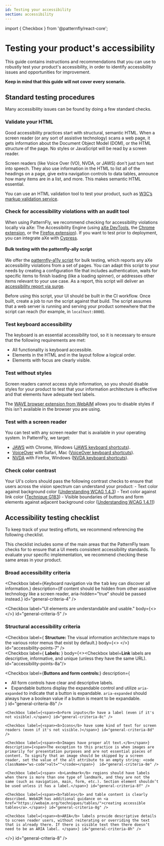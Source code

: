 ```yaml
---
id: Testing your accessibility
section: accessibility
---
```

import { Checkbox } from '@patternfly/react-core';

# Testing your product's accessibility 

This guide contains instructions and recommendations that you can use to robustly test your product's accessibility, in order to identify accessibility issues and opportunities for improvement.  

**Keep in mind that this guide will not cover every scenario.**

## Standard testing procedures 

Many accessibility issues can be found by doing a few standard checks. 

### Validate your HTML

Good accessibility practices start with structural, semantic HTML. When a screen reader (or any sort of assistive technology) scans a web page, it gets information about the Document Object Model (DOM), or the HTML structure of the page. No styles or JavaScript will be read by a screen reader. 

Screen readers (like Voice Over (VO), NVDA, or JAWS) don't just turn text into speech. They also use information in the HTML to list all of the headings on a page, give extra navigation controls to data tables, announce how many items are in a list, and more. This makes semantic HTML essential. 

You can use an HTML validation tool to test your product, such as [W3C’s markup validation service](https://validator.w3.org/). 

### Check for accessibility violations with an audit tool

When using PatternFly, we recommend checking for accessibility violations locally via aXe: The Accessibility Engine (using [aXe DevTools](https://www.deque.com/axe/devtools/), the [Chrome extension](https://chrome.google.com/webstore/detail/axe-devtools-web-accessib/lhdoppojpmngadmnindnejefpokejbdd), or the [Firefox extension](https://addons.mozilla.org/en-US/firefox/addon/axe-devtools/)). If you want to test prior to deployment, you can integrate aXe with [Cypress](https://www.cypress.io/).
 
#### Bulk testing with the patternfly-ally script

We offer the [patternfly-a11y script](https://github.com/patternfly/patternfly-a11y) for bulk testing, which reports any aXe accessibility violations from a set of pages. You can adapt this script to your needs by creating a configuration file that includes authentication, waits for specific items to finish loading (like a loading spinner), or addresses other items relevant to your use case. As a report, this script will deliver an [accessibility report via surge](http://a11y-os.surge.sh/). 

Before using this script, your UI should be built in the CI workflow. Once built, create a job to run the script against that build. The script assumes that a web server is running and serving your product somewhere that the script can reach (for example, in `localhost:8000`). 

### Test keyboard accessibility

The keyboard is an essential accessibility tool, so it is necessary to ensure that the following requirements are met: 

- All functionality is keyboard accessible.
- Elements in the HTML and in the layout follow a logical order.
- Elements with focus are clearly visible.

### Test without styles

Screen readers cannot access style information, so you should disable styles for your product to test that your information architecture is effective and that elements have adequate text labels.

The [WAVE browser extension from WebAIM](/wave.webaim.org/extension/) allows you to disable styles if this isn't available in the browser you are using.

### Test with a screen reader 

You can test with any screen reader that is available in your operating system. In PatternFly, we target:
  - [JAWS](https://www.freedomscientific.com/products/software/jaws/) with Chrome, Windows ([JAWS keyboard shortcuts](//dequeuniversity.com/screenreaders/jaws-keyboard-shortcuts)).
  - [VoiceOver](https://support.apple.com/guide/voiceover/welcome/mac) with Safari, Mac ([VoiceOver keyboard shortcuts](//dequeuniversity.com/screenreaders/voiceover-keyboard-shortcuts)).
  - [NVDA](https://www.nvaccess.org/download/) with Firefox, Windows ([NVDA keyboard shortcuts](//dequeuniversity.com/screenreaders/nvda-keyboard-shortcuts)).

### Check color contrast

Your UI's colors should pass the following contrast checks to ensure that users across the vision spectrum can understand your product:
    - Text color against background color ([Understanding WCAG 1.4.3](//www.w3.org/WAI/WCAG21/Understanding/contrast-minimum.html))
    - Text color against link color ([Technique G183](//www.w3.org/TR/WCAG20-TECHS/G183.html))
    - Visible boundaries of buttons and form elements against adjacent background color ([Understanding WCAG 1.4.11](//www.w3.org/WAI/WCAG21/Understanding/non-text-contrast.html))

## Accessibility testing checklist

To keep track of your testing efforts, we recommend referencing the following checklist.

This checklist includes some of the main areas that the PatternFly team checks for to ensure that a UI meets consistent accessibility standards. To evaluate your specific implementation, we recommend checking these same areas in your product. 

### Broad accessibility criteria

<Checkbox label="Rotor navigation can discover all information." id="general-criteria-1" /> 

<Checkbox label="Shortcut navigation can discover all information."  description="For example, a keyboard shortcut that navigates between all headings on a page should discover all intended headings." id="general-criteria-2" />

<Checkbox label="Cursor navigation can discover all applicable information." description="Some assistive technologies will have their own means of navigation and focus management. For example, VoiceOver uses a 'VO' key plus right or left arrow keys to navigate a page. This may be different from conventional keyboard navigation." id="general-criteria-3" />

<Checkbox label={<span>Keyboard navigation via the <kbd>tab</kbd> key can discover all information.</span>} description={<span>If content should be hidden from other assistive technology like a screen reader, <span className="ws-code">aria-hidden="true"</span> should be passed instead.</span>} id="general-criteria-4" />

<Checkbox label="UI elements are understandable and usable." body={<><Checkbox label="When you navigate to an element by keyboard or other assistive technology, you can easily understand and use the item." id="general-criteria-5a" /> <Checkbox label="The flow of information makes sense when navigating." description="Assistive technology (like screen readers) navigate the page in DOM order. If you use CSS to visually reposition elements, they may be announced in a nonsensical sequence. If you need something to appear earlier in the page, try to physically move it earlier in the DOM instead.
" id="general-criteria-5b" /></>} id="general-criteria-5" /> <br/>

### Structural accessibility criteria

<Checkbox label={<span> <b> Structure: </b> The visual information architecture maps to the various rotor menus that exist by default.</span>} body={<><Checkbox label="Rotor has descriptive and concise headings, landmarks, links, form controls, tables, and other elements." id="accessibility-points-7a" />
<Checkbox label="Heading levels convey structure/content and do not skip levels." description="A common practice is to use a single h1 for the primary headline or logo on a page, h2s for designating major sections, and h3s for supporting sections." id="accessibility-points-7b" />
<Checkbox label="Landmarks" id="accessibility-points-7c" />
<Checkbox label="Links" id="accessibility-points-7d" />
<Checkbox label="Form controls" id="accessibility-points-7e" />
<Checkbox label="Tables" id="accessibility-points-7f" /></>}  id="accessibility-points-7" />
<br/>
<Checkbox label={<span> <b> Labels: </b> </span>} body={<><Checkbox label=<span><b>Link</b> labels  are descriptive, informative, and unique (unless they have the same URL).</span> id="accessibility-points-8a"/> 

  <Checkbox label={<span><b>Buttons and form controls:</b></span>} description={ <span>
    <li> All form controls have clear and descriptive labels. </li>
    <li> Expandable buttons display the expandable control and utilize <code className="ws-code">aria-expanded</code> to indicate that a button is expandable. <code className="ws-code">aria-expanded</code> should always have a boolean value if a button is meant to be expandable. </li>
  </span>
  }
  id="general-criteria-8b" />
    
    <Checkbox label={<span><b>Form inputs</b> have a label (even if it's not visible).</span>} id="general-criteria-8c" />
    
    <Checkbox label={<span><b>Icons</b> have some kind of text for screen readers (even if it's not visible.)</span>} id="general-criteria-8d" />

    <Checkbox label={<span><b>Images have proper alt text.</b></span>} description={<span>The exception to this practice is when images are primarily for presentation purposes and are not essential pieces of content. To signify that an image should be skipped by a screen reader, set the value of the alt attribute to an empty string: <code className="ws-code">alt=""</code></span>}  id="general-criteria-8e" />

    <Checkbox label={<span> <b>Landmark</b> regions should have labels when there is more than one type of landmark, and they are not the same (such as navigation, main, form, etc.). Section element shouldn’t be used unless it has a label.</span>} id="general-criteria-8f" />

    <Checkbox label={<span><b>Tables</b> and table content is clearly described. WebAIM has additional guidance on <a href="https://webaim.org/techniques/tables/">creating accessible tables</a>.</span>} id="general-criteria-8g" />

    <Checkbox label={<span><b>ARIA</b> labels provide descriptive details to screen reader users, without reiterating or overriding the text that is already there. If there is visible text then there doesn’t need to be an ARIA label. </span>} id="general-criteria-8h" />

</>}  id="general-criteria-8" />
